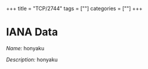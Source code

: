 +++
title = "TCP/2744"
tags = [""]
categories = [""]
+++

# IANA Data

_Name:_ honyaku

_Description:_ honyaku

